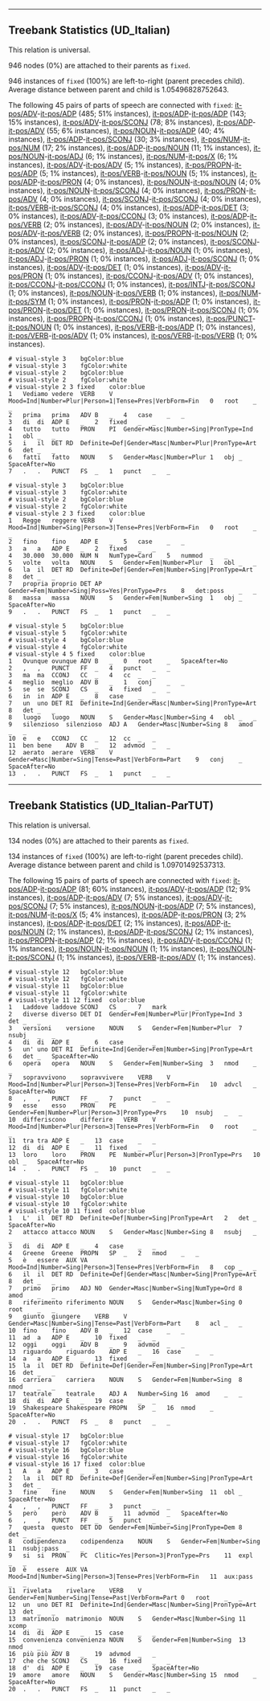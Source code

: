 

--------------------------------------------------------------------------------

## Treebank Statistics (UD_Italian)

This relation is universal.

946 nodes (0%) are attached to their parents as `fixed`.

946 instances of `fixed` (100%) are left-to-right (parent precedes child).
Average distance between parent and child is 1.05496828752643.

The following 45 pairs of parts of speech are connected with `fixed`: [it-pos/ADV]()-[it-pos/ADP]() (485; 51% instances), [it-pos/ADP]()-[it-pos/ADP]() (143; 15% instances), [it-pos/ADV]()-[it-pos/SCONJ]() (78; 8% instances), [it-pos/ADP]()-[it-pos/ADV]() (55; 6% instances), [it-pos/NOUN]()-[it-pos/ADP]() (40; 4% instances), [it-pos/ADP]()-[it-pos/SCONJ]() (30; 3% instances), [it-pos/NUM]()-[it-pos/NUM]() (17; 2% instances), [it-pos/ADP]()-[it-pos/NOUN]() (11; 1% instances), [it-pos/NOUN]()-[it-pos/ADJ]() (6; 1% instances), [it-pos/NUM]()-[it-pos/X]() (6; 1% instances), [it-pos/ADV]()-[it-pos/ADV]() (5; 1% instances), [it-pos/PROPN]()-[it-pos/ADP]() (5; 1% instances), [it-pos/VERB]()-[it-pos/NOUN]() (5; 1% instances), [it-pos/ADP]()-[it-pos/PRON]() (4; 0% instances), [it-pos/NOUN]()-[it-pos/NOUN]() (4; 0% instances), [it-pos/NOUN]()-[it-pos/SCONJ]() (4; 0% instances), [it-pos/PRON]()-[it-pos/ADV]() (4; 0% instances), [it-pos/SCONJ]()-[it-pos/SCONJ]() (4; 0% instances), [it-pos/VERB]()-[it-pos/SCONJ]() (4; 0% instances), [it-pos/ADP]()-[it-pos/DET]() (3; 0% instances), [it-pos/ADV]()-[it-pos/CCONJ]() (3; 0% instances), [it-pos/ADP]()-[it-pos/VERB]() (2; 0% instances), [it-pos/ADV]()-[it-pos/NOUN]() (2; 0% instances), [it-pos/ADV]()-[it-pos/VERB]() (2; 0% instances), [it-pos/PROPN]()-[it-pos/NOUN]() (2; 0% instances), [it-pos/SCONJ]()-[it-pos/ADP]() (2; 0% instances), [it-pos/SCONJ]()-[it-pos/ADV]() (2; 0% instances), [it-pos/ADJ]()-[it-pos/NOUN]() (1; 0% instances), [it-pos/ADJ]()-[it-pos/PRON]() (1; 0% instances), [it-pos/ADJ]()-[it-pos/SCONJ]() (1; 0% instances), [it-pos/ADV]()-[it-pos/DET]() (1; 0% instances), [it-pos/ADV]()-[it-pos/PRON]() (1; 0% instances), [it-pos/CCONJ]()-[it-pos/ADV]() (1; 0% instances), [it-pos/CCONJ]()-[it-pos/CCONJ]() (1; 0% instances), [it-pos/INTJ]()-[it-pos/SCONJ]() (1; 0% instances), [it-pos/NOUN]()-[it-pos/VERB]() (1; 0% instances), [it-pos/NUM]()-[it-pos/SYM]() (1; 0% instances), [it-pos/PRON]()-[it-pos/ADP]() (1; 0% instances), [it-pos/PRON]()-[it-pos/DET]() (1; 0% instances), [it-pos/PRON]()-[it-pos/SCONJ]() (1; 0% instances), [it-pos/PROPN]()-[it-pos/CCONJ]() (1; 0% instances), [it-pos/PUNCT]()-[it-pos/NOUN]() (1; 0% instances), [it-pos/VERB]()-[it-pos/ADP]() (1; 0% instances), [it-pos/VERB]()-[it-pos/ADV]() (1; 0% instances), [it-pos/VERB]()-[it-pos/VERB]() (1; 0% instances).


~~~ conllu
# visual-style 3	bgColor:blue
# visual-style 3	fgColor:white
# visual-style 2	bgColor:blue
# visual-style 2	fgColor:white
# visual-style 2 3 fixed	color:blue
1	Vediamo	vedere	VERB	V	Mood=Ind|Number=Plur|Person=1|Tense=Pres|VerbForm=Fin	0	root	_	_
2	prima	prima	ADV	B	_	4	case	_	_
3	di	di	ADP	E	_	2	fixed	_	_
4	tutto	tutto	PRON	PI	Gender=Masc|Number=Sing|PronType=Ind	1	obl	_	_
5	i	il	DET	RD	Definite=Def|Gender=Masc|Number=Plur|PronType=Art	6	det	_	_
6	fatti	fatto	NOUN	S	Gender=Masc|Number=Plur	1	obj	_	SpaceAfter=No
7	.	.	PUNCT	FS	_	1	punct	_	_

~~~


~~~ conllu
# visual-style 3	bgColor:blue
# visual-style 3	fgColor:white
# visual-style 2	bgColor:blue
# visual-style 2	fgColor:white
# visual-style 2 3 fixed	color:blue
1	Regge	reggere	VERB	V	Mood=Ind|Number=Sing|Person=3|Tense=Pres|VerbForm=Fin	0	root	_	_
2	fino	fino	ADP	E	_	5	case	_	_
3	a	a	ADP	E	_	2	fixed	_	_
4	30.000	30.000	NUM	N	NumType=Card	5	nummod	_	_
5	volte	volta	NOUN	S	Gender=Fem|Number=Plur	1	obl	_	_
6	la	il	DET	RD	Definite=Def|Gender=Fem|Number=Sing|PronType=Art	8	det	_	_
7	propria	proprio	DET	AP	Gender=Fem|Number=Sing|Poss=Yes|PronType=Prs	8	det:poss	_	_
8	massa	massa	NOUN	S	Gender=Fem|Number=Sing	1	obj	_	SpaceAfter=No
9	.	.	PUNCT	FS	_	1	punct	_	_

~~~


~~~ conllu
# visual-style 5	bgColor:blue
# visual-style 5	fgColor:white
# visual-style 4	bgColor:blue
# visual-style 4	fgColor:white
# visual-style 4 5 fixed	color:blue
1	Ovunque	ovunque	ADV	B	_	0	root	_	SpaceAfter=No
2	,	,	PUNCT	FF	_	4	punct	_	_
3	ma	ma	CCONJ	CC	_	4	cc	_	_
4	meglio	meglio	ADV	B	_	1	conj	_	_
5	se	se	SCONJ	CS	_	4	fixed	_	_
6	in	in	ADP	E	_	8	case	_	_
7	un	uno	DET	RI	Definite=Ind|Gender=Masc|Number=Sing|PronType=Art	8	det	_	_
8	luogo	luogo	NOUN	S	Gender=Masc|Number=Sing	4	obl	_	_
9	silenzioso	silenzioso	ADJ	A	Gender=Masc|Number=Sing	8	amod	_	_
10	e	e	CCONJ	CC	_	12	cc	_	_
11	ben	bene	ADV	B	_	12	advmod	_	_
12	aerato	aerare	VERB	V	Gender=Masc|Number=Sing|Tense=Past|VerbForm=Part	9	conj	_	SpaceAfter=No
13	.	.	PUNCT	FS	_	1	punct	_	_

~~~




--------------------------------------------------------------------------------

## Treebank Statistics (UD_Italian-ParTUT)

This relation is universal.

134 nodes (0%) are attached to their parents as `fixed`.

134 instances of `fixed` (100%) are left-to-right (parent precedes child).
Average distance between parent and child is 1.09701492537313.

The following 15 pairs of parts of speech are connected with `fixed`: [it-pos/ADP]()-[it-pos/ADP]() (81; 60% instances), [it-pos/ADV]()-[it-pos/ADP]() (12; 9% instances), [it-pos/ADP]()-[it-pos/ADV]() (7; 5% instances), [it-pos/ADV]()-[it-pos/SCONJ]() (7; 5% instances), [it-pos/NOUN]()-[it-pos/ADP]() (7; 5% instances), [it-pos/NUM]()-[it-pos/X]() (5; 4% instances), [it-pos/ADP]()-[it-pos/PRON]() (3; 2% instances), [it-pos/ADP]()-[it-pos/DET]() (2; 1% instances), [it-pos/ADP]()-[it-pos/NOUN]() (2; 1% instances), [it-pos/ADP]()-[it-pos/SCONJ]() (2; 1% instances), [it-pos/PROPN]()-[it-pos/ADP]() (2; 1% instances), [it-pos/ADV]()-[it-pos/CCONJ]() (1; 1% instances), [it-pos/NOUN]()-[it-pos/NOUN]() (1; 1% instances), [it-pos/NOUN]()-[it-pos/SCONJ]() (1; 1% instances), [it-pos/VERB]()-[it-pos/ADV]() (1; 1% instances).


~~~ conllu
# visual-style 12	bgColor:blue
# visual-style 12	fgColor:white
# visual-style 11	bgColor:blue
# visual-style 11	fgColor:white
# visual-style 11 12 fixed	color:blue
1	Laddove	laddove	SCONJ	CS	_	7	mark	_	_
2	diverse	diverso	DET	DI	Gender=Fem|Number=Plur|PronType=Ind	3	det	_	_
3	versioni	versione	NOUN	S	Gender=Fem|Number=Plur	7	nsubj	_	_
4	di	di	ADP	E	_	6	case	_	_
5	un'	uno	DET	RI	Definite=Ind|Gender=Fem|Number=Sing|PronType=Art	6	det	_	SpaceAfter=No
6	opera	opera	NOUN	S	Gender=Fem|Number=Sing	3	nmod	_	_
7	sopravvivono	sopravvivere	VERB	V	Mood=Ind|Number=Plur|Person=3|Tense=Pres|VerbForm=Fin	10	advcl	_	SpaceAfter=No
8	,	,	PUNCT	FF	_	7	punct	_	_
9	esse	esso	PRON	PE	Gender=Fem|Number=Plur|Person=3|PronType=Prs	10	nsubj	_	_
10	differiscono	differire	VERB	V	Mood=Ind|Number=Plur|Person=3|Tense=Pres|VerbForm=Fin	0	root	_	_
11	tra	tra	ADP	E	_	13	case	_	_
12	di	di	ADP	E	_	11	fixed	_	_
13	loro	loro	PRON	PE	Number=Plur|Person=3|PronType=Prs	10	obl	_	SpaceAfter=No
14	.	.	PUNCT	FS	_	10	punct	_	_

~~~


~~~ conllu
# visual-style 11	bgColor:blue
# visual-style 11	fgColor:white
# visual-style 10	bgColor:blue
# visual-style 10	fgColor:white
# visual-style 10 11 fixed	color:blue
1	L'	il	DET	RD	Definite=Def|Number=Sing|PronType=Art	2	det	_	SpaceAfter=No
2	attacco	attacco	NOUN	S	Gender=Masc|Number=Sing	8	nsubj	_	_
3	di	di	ADP	E	_	4	case	_	_
4	Greene	Greene	PROPN	SP	_	2	nmod	_	_
5	è	essere	AUX	VA	Mood=Ind|Number=Sing|Person=3|Tense=Pres|VerbForm=Fin	8	cop	_	_
6	il	il	DET	RD	Definite=Def|Gender=Masc|Number=Sing|PronType=Art	8	det	_	_
7	primo	primo	ADJ	NO	Gender=Masc|Number=Sing|NumType=Ord	8	amod	_	_
8	riferimento	riferimento	NOUN	S	Gender=Masc|Number=Sing	0	root	_	_
9	giunto	giungere	VERB	V	Gender=Masc|Number=Sing|Tense=Past|VerbForm=Part	8	acl	_	_
10	fino	fino	ADV	B	_	12	case	_	_
11	ad	a	ADP	E	_	10	fixed	_	_
12	oggi	oggi	ADV	B	_	9	advmod	_	_
13	riguardo	riguardo	ADP	E	_	16	case	_	_
14	a	a	ADP	E	_	13	fixed	_	_
15	la	il	DET	RD	Definite=Def|Gender=Fem|Number=Sing|PronType=Art	16	det	_	_
16	carriera	carriera	NOUN	S	Gender=Fem|Number=Sing	8	nmod	_	_
17	teatrale	teatrale	ADJ	A	Number=Sing	16	amod	_	_
18	di	di	ADP	E	_	19	case	_	_
19	Shakespeare	Shakespeare	PROPN	SP	_	16	nmod	_	SpaceAfter=No
20	.	.	PUNCT	FS	_	8	punct	_	_

~~~


~~~ conllu
# visual-style 17	bgColor:blue
# visual-style 17	fgColor:white
# visual-style 16	bgColor:blue
# visual-style 16	fgColor:white
# visual-style 16 17 fixed	color:blue
1	A	a	ADP	E	_	3	case	_	_
2	la	il	DET	RD	Definite=Def|Gender=Fem|Number=Sing|PronType=Art	3	det	_	_
3	fine	fine	NOUN	S	Gender=Fem|Number=Sing	11	obl	_	SpaceAfter=No
4	,	,	PUNCT	FF	_	3	punct	_	_
5	però	però	ADV	B	_	11	advmod	_	SpaceAfter=No
6	,	,	PUNCT	FF	_	5	punct	_	_
7	questa	questo	DET	DD	Gender=Fem|Number=Sing|PronType=Dem	8	det	_	_
8	codipendenza	codipendenza	NOUN	S	Gender=Fem|Number=Sing	11	nsubj:pass	_	_
9	si	si	PRON	PC	Clitic=Yes|Person=3|PronType=Prs	11	expl	_	_
10	è	essere	AUX	VA	Mood=Ind|Number=Sing|Person=3|Tense=Pres|VerbForm=Fin	11	aux:pass	_	_
11	rivelata	rivelare	VERB	V	Gender=Fem|Number=Sing|Tense=Past|VerbForm=Part	0	root	_	_
12	un	uno	DET	RI	Definite=Ind|Gender=Masc|Number=Sing|PronType=Art	13	det	_	_
13	matrimonio	matrimonio	NOUN	S	Gender=Masc|Number=Sing	11	xcomp	_	_
14	di	di	ADP	E	_	15	case	_	_
15	convenienza	convenienza	NOUN	S	Gender=Fem|Number=Sing	13	nmod	_	_
16	più	più	ADV	B	_	19	advmod	_	_
17	che	che	SCONJ	CS	_	16	fixed	_	_
18	d'	di	ADP	E	_	19	case	_	SpaceAfter=No
19	amore	amore	NOUN	S	Gender=Masc|Number=Sing	15	nmod	_	SpaceAfter=No
20	.	.	PUNCT	FS	_	11	punct	_	_

~~~


